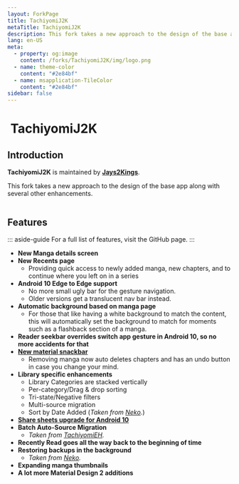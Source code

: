 ```yaml
---
layout: ForkPage
title: TachiyomiJ2K
metaTitle: TachiyomiJ2K
description: This fork takes a new approach to the design of the base app along with several other enhancements.
lang: en-US
meta:
  - property: og:image
    content: /forks/TachiyomiJ2K/img/logo.png
  - name: theme-color
    content: "#2e84bf"
  - name: msapplication-TileColor
    content: "#2e84bf"
sidebar: false
---
```


# <img class="headerLogo" :src="$withBase('/forks/TachiyomiJ2K/img/logo.png')"> TachiyomiJ2K

<ForkButtons forkName="TachiyomiJ2K" downloadForkLink="https://api.github.com/repos/Jays2Kings/tachiyomiJ2K/releases/latest" githubForkLink="window.open('https://github.com/Jays2Kings/tachiyomiJ2K')"/>

## Introduction
**TachiyomiJ2K** is maintained by **[Jays2Kings](https://github.com/Jays2Kings)**.

This fork takes a new approach to the design of the base app along with several other enhancements.

<img :src="$withBase('/forks/TachiyomiJ2K/img/banner.png')"/>

## Features
::: aside-guide
For a full list of features, visit the GitHub page.
:::

- **New Manga details screen**
- **New Recents page**
  - Providing quick access to newly added manga, new chapters, and to continue where you left on in a series
- **Android 10 Edge to Edge support**
  - No more small ugly bar for the gesture navigation.
  - Older versions get a translucent nav bar instead.
- **Automatic background based on manga page**
  - For those that like having a white background to match the content, this will automatically set the background to match for moments such as a flashback section of a manga.
- **Reader seekbar overrides switch app gesture in Android 10, so no more accidents for that**
- **[New material snackbar](https://raw.githubusercontent.com/Jays2Kings/tachiyomi/master/.github/readme-images/material%20snackbar.png)**
  - Removing manga now auto deletes chapters and has an undo button in case you change your mind.
- **Library specific enhancements**
  - Library Categories are stacked vertically
  - Per-category/Drag & drop sorting
  - Tri-state/Negative filters
  - Multi-source migration
  - Sort by Date Added (*Taken from [Neko](/forks/Neko).*)
- **[Share sheets upgrade for Android 10](https://raw.githubusercontent.com/Jays2Kings/tachiyomi/master/.github/readme-images/share%20menu.png)**
- **Batch Auto-Source Migration**
  - *Taken from [TachiyomiEH](/forks/TachiyomiEH).*
- **Recently Read goes all the way back to the beginning of time**
- **Restoring backups in the background**
  - *Taken from [Neko](/forks/Neko).*
- **Expanding manga thumbnails**
- **A lot more Material Design 2 additions**
